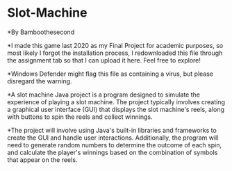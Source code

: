 # Slot-Machine
*By Bamboothesecond

*I made this game last 2020 as my Final Project for academic purposes, so most likely I forgot the installation process, I redownloaded this file through the assignment tab so that I can upload it here. Feel free to explore!

*Windows Defender might flag this file as containing a virus, but please disregard the warning.

*A slot machine Java project is a program designed to simulate the experience of playing a slot machine. The project typically involves creating a graphical user interface (GUI) that displays the slot machine's reels, along with buttons to spin the reels and collect winnings.

*The project will involve using Java's built-in libraries and frameworks to create the GUI and handle user interactions. Additionally, the program will need to generate random numbers to determine the outcome of each spin, and calculate the player's winnings based on the combination of symbols that appear on the reels.
